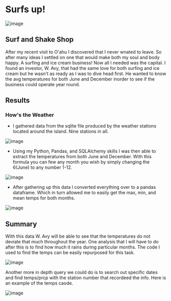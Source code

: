 # Surfs up!
![image](https://user-images.githubusercontent.com/111661058/217638319-f3d3140f-f6c0-4ab0-91fb-575b0237e510.png)
## Surf and Shake Shop
  After my recent visit to O'ahu I discovered that I never wnated to leave. So after many ideas I settled on one that would make both my soul and body happy. A surfing and ice cream business! Now all I needed was the capital. I found an investor, W. Avy, that had the same love for both surfing and ice cream but he wasn't as ready as I was to dive head first. He wanted to know the avg temperatures for both June and December inorder to see if the business could operate year round.

## Results
### How's the Weather
  * I gathered data from the sqlite file produced by the weather stations located around the island. Nine stations in all.
  
  
  ![image](https://user-images.githubusercontent.com/111661058/217645737-f8cbadff-af65-46ac-8600-11fc703dfcb0.png)

  * Using my Python, Pandas, and SQLAlchemy skills I was then able to extract the temperatures from both June and December. With this formula you can few any month you wish by simply changing the 6(June) to any number 1-12.

![image](https://user-images.githubusercontent.com/111661058/217646359-26060931-8dd8-49d1-a209-a097a27eb4ed.png)

  * After gathering up this data I converted everything over to a pandas dataframe. Which in turn allowed me to easily get the max, min, and mean temps for both months.

![image](https://user-images.githubusercontent.com/111661058/217647086-3c22c5aa-0fc3-4809-a809-e11f556bdf66.png)

## Summary

  With this data W. Avy will be able to see that the temperatures do not deviate that much throughout the year. One analysis that I will have to do after this is to find how much it rains during particular months. The code I used to find the temps can be easily repurposed for this task.
  
![image](https://user-images.githubusercontent.com/111661058/217660034-7b68083a-1940-46aa-8d10-200f57b6f167.png)
  
Another more in depth query we could do is to search out specific dates and find temps/prcp with the station number that recordeed the info. Here is an example of the temps caode.

![image](https://user-images.githubusercontent.com/111661058/217660427-84c628b9-58ba-4a83-8faf-68039db457f3.png)

